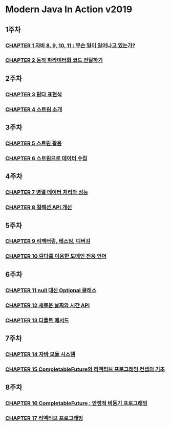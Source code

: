 # Modern Java In Action v2019

## 1주차
### [CHAPTER 1 자바 8, 9, 10, 11 : 무슨 일이 일어나고 있는가?](document/ch01/README.md)
### [CHAPTER 2 동작 파라미터화 코드 전달하기](document/ch02/README.md)

## 2주차
### [CHAPTER 3 람다 표현식](document/ch03/README.md)
### [CHAPTER 4 스트림 소개](document/ch04/README.md)

## 3주차
### [CHAPTER 5 스트림 활용](document/ch05/README.md)
### [CHAPTER 6 스트림으로 데이터 수집](document/ch06/README.md)

## 4주차
### [CHAPTER 7 병렬 데이터 처리와 성능](document/ch07/README.md)
### [CHAPTER 8 컬렉션 API 개선](document/ch08/README.md)

## 5주차
### [CHAPTER 9 리팩터링, 테스팅, 디버깅](document/ModernJava/ch09/README.md)
### [CHAPTER 10 람다를 이용한 도메인 전용 언어](document/ModernJava/ch10/README.md)

## 6주차
### [CHAPTER 11 null 대신 Optional 클래스](document/ModernJava/ch11/README.md)
### [CHAPTER 12 새로운 날짜와 시간 API](document/ModernJava/ch12/README.md)
### [CHAPTER 13 디폴트 메서드](document/ModernJava/ch13/README.md)

## 7주차
### [CHAPTER 14 자바 모듈 시스템](document/ModernJava/ch14/README.md)
### [CHAPTER 15 CompletableFuture와 리액티브 프로그래밍 컨셉의 기초](document/ModernJava/ch15/README.md)

## 8주차
### [CHAPTER 16 CompletableFuture : 안정적 비동기 프로그래밍](document/ModernJava/ch16/README.md)
### [CHAPTER 17 리액티브 프로그래밍](document/ModernJava/ch17/README.md)